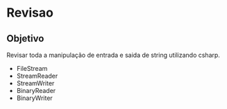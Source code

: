 # Revisao

## Objetivo
Revisar toda a manipulação de entrada e saida de string utilizando csharp.

- FileStream
- StreamReader
- StreamWriter
- BinaryReader
- BinaryWriter
